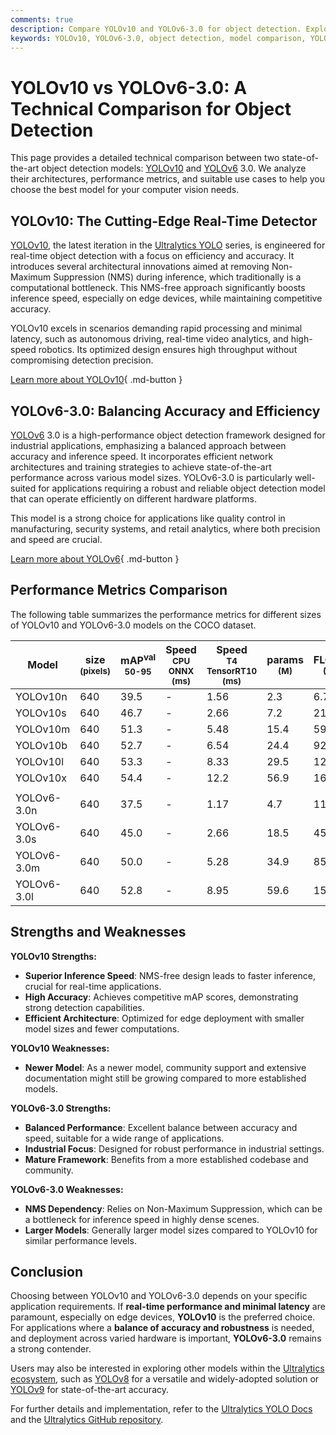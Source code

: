 ```yaml
---
comments: true
description: Compare YOLOv10 and YOLOv6-3.0 for object detection. Explore differences in speed, accuracy, and use cases to find the best model for your needs.
keywords: YOLOv10, YOLOv6-3.0, object detection, model comparison, YOLO models, computer vision, real-time detection, machine learning
---
```


# YOLOv10 vs YOLOv6-3.0: A Technical Comparison for Object Detection

This page provides a detailed technical comparison between two state-of-the-art object detection models: [YOLOv10](https://docs.ultralytics.com/models/yolov10/) and [YOLOv6](https://docs.ultralytics.com/models/yolov6/) 3.0. We analyze their architectures, performance metrics, and suitable use cases to help you choose the best model for your computer vision needs.

<script async src="https://cdn.jsdelivr.net/npm/chart.js@latest/dist/chart.min.js"></script>
<script defer src="../../javascript/benchmark.js"></script>

<canvas id="modelComparisonChart" width="1024" height="400" active-models='["YOLOv10", "YOLOv6-3.0"]'></canvas>

## YOLOv10: The Cutting-Edge Real-Time Detector

[YOLOv10](https://docs.ultralytics.com/models/yolov10/), the latest iteration in the [Ultralytics YOLO](https://www.ultralytics.com/yolo) series, is engineered for real-time object detection with a focus on efficiency and accuracy. It introduces several architectural innovations aimed at removing Non-Maximum Suppression (NMS) during inference, which traditionally is a computational bottleneck. This NMS-free approach significantly boosts inference speed, especially on edge devices, while maintaining competitive accuracy.

YOLOv10 excels in scenarios demanding rapid processing and minimal latency, such as autonomous driving, real-time video analytics, and high-speed robotics. Its optimized design ensures high throughput without compromising detection precision.

[Learn more about YOLOv10](https://docs.ultralytics.com/models/yolov10/){ .md-button }

## YOLOv6-3.0: Balancing Accuracy and Efficiency

[YOLOv6](https://docs.ultralytics.com/models/yolov6/) 3.0 is a high-performance object detection framework designed for industrial applications, emphasizing a balanced approach between accuracy and inference speed. It incorporates efficient network architectures and training strategies to achieve state-of-the-art performance across various model sizes. YOLOv6-3.0 is particularly well-suited for applications requiring a robust and reliable object detection model that can operate efficiently on different hardware platforms.

This model is a strong choice for applications like quality control in manufacturing, security systems, and retail analytics, where both precision and speed are crucial.

[Learn more about YOLOv6](https://docs.ultralytics.com/models/yolov6/){ .md-button }

## Performance Metrics Comparison

The following table summarizes the performance metrics for different sizes of YOLOv10 and YOLOv6-3.0 models on the COCO dataset.

| Model       | size<br><sup>(pixels) | mAP<sup>val<br>50-95 | Speed<br><sup>CPU ONNX<br>(ms) | Speed<br><sup>T4 TensorRT10<br>(ms) | params<br><sup>(M) | FLOPs<br><sup>(B) |
| ----------- | --------------------- | -------------------- | ------------------------------ | ----------------------------------- | ------------------ | ----------------- |
| YOLOv10n    | 640                   | 39.5                 | -                              | 1.56                                | 2.3                | 6.7               |
| YOLOv10s    | 640                   | 46.7                 | -                              | 2.66                                | 7.2                | 21.6              |
| YOLOv10m    | 640                   | 51.3                 | -                              | 5.48                                | 15.4               | 59.1              |
| YOLOv10b    | 640                   | 52.7                 | -                              | 6.54                                | 24.4               | 92.0              |
| YOLOv10l    | 640                   | 53.3                 | -                              | 8.33                                | 29.5               | 120.3             |
| YOLOv10x    | 640                   | 54.4                 | -                              | 12.2                                | 56.9               | 160.4             |
|             |                       |                      |                                |                                     |                    |                   |
| YOLOv6-3.0n | 640                   | 37.5                 | -                              | 1.17                                | 4.7                | 11.4              |
| YOLOv6-3.0s | 640                   | 45.0                 | -                              | 2.66                                | 18.5               | 45.3              |
| YOLOv6-3.0m | 640                   | 50.0                 | -                              | 5.28                                | 34.9               | 85.8              |
| YOLOv6-3.0l | 640                   | 52.8                 | -                              | 8.95                                | 59.6               | 150.7             |

## Strengths and Weaknesses

**YOLOv10 Strengths:**

- **Superior Inference Speed**: NMS-free design leads to faster inference, crucial for real-time applications.
- **High Accuracy**: Achieves competitive mAP scores, demonstrating strong detection capabilities.
- **Efficient Architecture**: Optimized for edge deployment with smaller model sizes and fewer computations.

**YOLOv10 Weaknesses:**

- **Newer Model**: As a newer model, community support and extensive documentation might still be growing compared to more established models.

**YOLOv6-3.0 Strengths:**

- **Balanced Performance**: Excellent balance between accuracy and speed, suitable for a wide range of applications.
- **Industrial Focus**: Designed for robust performance in industrial settings.
- **Mature Framework**: Benefits from a more established codebase and community.

**YOLOv6-3.0 Weaknesses:**

- **NMS Dependency**: Relies on Non-Maximum Suppression, which can be a bottleneck for inference speed in highly dense scenes.
- **Larger Models**: Generally larger model sizes compared to YOLOv10 for similar performance levels.

## Conclusion

Choosing between YOLOv10 and YOLOv6-3.0 depends on your specific application requirements. If **real-time performance and minimal latency** are paramount, especially on edge devices, **YOLOv10** is the preferred choice. For applications where a **balance of accuracy and robustness** is needed, and deployment across varied hardware is important, **YOLOv6-3.0** remains a strong contender.

Users may also be interested in exploring other models within the [Ultralytics ecosystem](https://docs.ultralytics.com/models/), such as [YOLOv8](https://docs.ultralytics.com/models/yolov8/) for a versatile and widely-adopted solution or [YOLOv9](https://docs.ultralytics.com/models/yolov9/) for state-of-the-art accuracy.

For further details and implementation, refer to the [Ultralytics YOLO Docs](https://docs.ultralytics.com/guides/) and the [Ultralytics GitHub repository](https://github.com/ultralytics/ultralytics).
